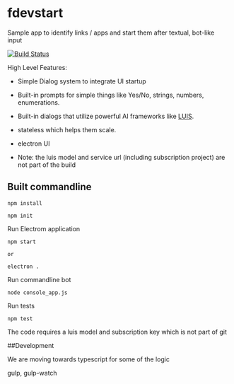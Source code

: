 # fdevstart

Sample app to identify links / apps and start them after textual, bot-like input

[![Build Status](https://travis-ci.org/jfseb/fdevstart.svg?branch=master)](https://travis-ci.org/jfseb/fdevstart)

High Level Features:

* Simple Dialog system to integrate UI startup
* Built-in prompts for simple things like Yes/No, strings, numbers, enumerations.
* Built-in dialogs that utilize powerful AI frameworks like [LUIS](http://luis.ai).
* stateless which helps them scale.
* electron UI

* Note: the luis model and service url (including subscription project) are not part of the build

## Built commandline

    npm install

    npm init

Run Electrom application

    npm start

    or

	electron .


Run commandline bot

    node console_app.js

Run tests

	npm test



The code requires a luis model and subscription key which is not part of git


##Development

We are moving towards typescript for some of the logic

gulp, gulp-watch


